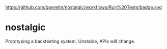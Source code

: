 https://github.com/gperetin/nostalgic/workflows/Run%20Tests/badge.svg

# nostalgic
Prototyping a backtesting system. Unstable, APIs will change.
